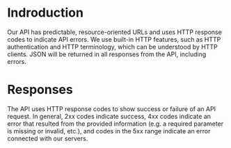 # Indroduction
Our API has predictable, resource-oriented URLs and uses HTTP response codes to indicate API errors. We use built-in HTTP features, such as HTTP authentication and HTTP terminology, which can be understood by HTTP clients. JSON will be returned in all responses from the API, including errors.

# Responses
The API uses HTTP response codes to show success or failure of an API request. In general, 2xx codes indicate success, 4xx codes indicate an error that resulted from the provided information (e.g. a required parameter is missing or invalid, etc.), and codes in the 5xx range indicate an error connected with our servers.
